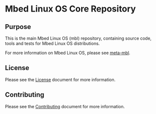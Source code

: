 # Mbed Linux OS Core Repository
## Purpose

This is the main Mbed Linux OS (mbl) repository, containing source code, tools and tests for Mbed Linux OS distributions.

For more information on Mbed Linux OS, please see [meta-mbl][meta-mbl].


## License

Please see the [License][mbl-license] document for more information.


## Contributing

Please see the [Contributing][mbl-contributing] document for more information.


[mbl-license]: LICENSE.md
[mbl-contributing]: CONTRIBUTING.md
[meta-mbl]: https://github.com/ARMmbed/meta-mbl/blob/master/README.md
